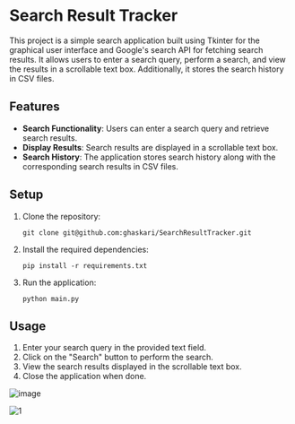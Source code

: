 # Search Result Tracker

This project is a simple search application built using Tkinter for the graphical user interface and Google's search API for fetching search results. It allows users to enter a search query, perform a search, and view the results in a scrollable text box. Additionally, it stores the search history in CSV files.

## Features

- **Search Functionality**: Users can enter a search query and retrieve search results.
- **Display Results**: Search results are displayed in a scrollable text box.
- **Search History**: The application stores search history along with the corresponding search results in CSV files.

## Setup

1. Clone the repository:

   ```
   git clone git@github.com:ghaskari/SearchResultTracker.git
   ```

2. Install the required dependencies:

   ```
   pip install -r requirements.txt
   ```

3. Run the application:

   ```
   python main.py
   ```

## Usage

1. Enter your search query in the provided text field.
2. Click on the "Search" button to perform the search.
3. View the search results displayed in the scrollable text box.
4. Close the application when done.

![image](https://github.com/user-attachments/assets/97f0a2ec-9a25-4e17-b7e5-4db008b0265f)


![1](https://github.com/user-attachments/assets/f4b131de-7388-4a75-ba70-16e4b454e65b)

